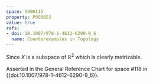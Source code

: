 ```yaml
---
space: S000115
property: P000053
value: true
refs:
- doi: 10.1007/978-1-4612-6290-9_6
  name: Counterexamples in Topology
---
```


Since $X$ is a subspace of $\mathbb{R}^2$ which is clearly metrizable.

Asserted in the General Reference Chart for space #118 in
{{doi:10.1007/978-1-4612-6290-9_6}}.
